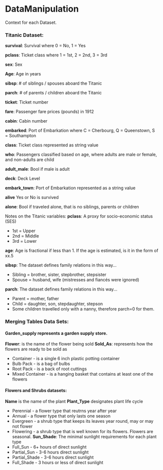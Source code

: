 # DataManipulation

Context for each Dataset.

### Titanic Dataset:

**survival**: Survival where 0 = No, 1 = Yes

**pclass**: Ticket class where 1 = 1st, 2 = 2nd, 3 = 3rd

**sex**: Sex 

**Age**: Age in years

**sibsp**: # of siblings / spouses aboard the Titanic

**parch**: # of parents / children aboard the Titanic

**ticket**: Ticket number

**fare**: Passenger fare prices (pounds) in 1912

**cabin**: Cabin number

**embarked**: Port of Embarkation where C = Cherbourg, Q = Queenstown, S = Southampton

**class**: Ticket class represented as string value

**who**: Passengers classified based on age, where adults are male or female, and non-adults are child

**adult_male**: Bool if male is adult

**deck**: Deck Level

**embark_town**: Port of Embarkation represented as a string value

**alive** Yes or No is survived

**alone**: Bool if traveled alone, that is no siblings, parents or children

Notes on the Titanic variables:
**pclass**: A proxy for socio-economic status (SES)
- 1st = Upper
- 2nd = Middle
- 3rd = Lower

**age**: Age is fractional if less than 1. If the age is estimated, is it in the form of xx.5

**sibsp**: The dataset defines family relations in this way...
- Sibling = brother, sister, stepbrother, stepsister
- Spouse = husband, wife (mistresses and fiancés were ignored)

**parch**: The dataset defines family relations in this way...
- Parent = mother, father
- Child = daughter, son, stepdaughter, stepson
- Some children travelled only with a nanny, therefore parch=0 for them.


### Merging Tables Data Sets:

#### Garden_supply represents a garden supply store.
**Flower**: is the name of the flower being sold
**Sold_As**: represents how the flowers are ready to be sold as
- Container - is a single 6 inch plastic potting container
- Bulb Pack - is a bag of bulbs 
- Root Pack - is a back of root cuttings
- Mixed Container - is a hanging basket that contains at least one of the flowers


#### Flowers and Shrubs datasets:
**Name** is the name of the plant
**Plant_Type** designates plant life cycle
- Perennial - a flower type that reutrns year after year
- Annual - a flower type that only lasts one season
- Evergreen - a shrub type that keeps its leaves year round, may or may not flower
- Flowering - a shrub type that is well known for its flowers.  Flowers are seasonal.
**Sun_Shade**:  The minimal sunlight requirements for each plant type
- Full_Sun - 6+ hours of direct sunlight
- Partial_Sun - 3-6 hours direct sunlight
- Partial_Shade - 3-6 hours direct sunlight
- Full_Shade - 3 hours or less of direct sunlight
